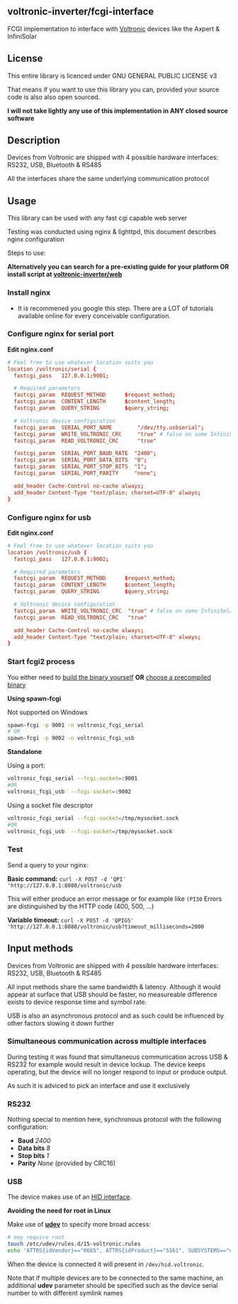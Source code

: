## voltronic-inverter/fcgi-interface
FCGI implementation to interface with [Voltronic](http://voltronicpower.com) devices like the Axpert &amp; InfiniSolar

## License
This entire library is licenced under GNU GENERAL PUBLIC LICENSE v3

That means if you want to use this library you can, provided your source code is also also open sourced.

**I will not take lightly any use of this implementation in ANY closed source software**

## Description
Devices from Voltronic are shipped with 4 possible hardware interfaces: RS232, USB, Bluetooth & RS485

All the interfaces share the same underlying communication protocol

## Usage
This library can be used with any fast cgi capable web server

Testing was conducted using nginx & lighttpd, this document describes nginx configuration

Steps to use:

**Alternatively you can search for a pre-existing guide for your platform OR install script at [voltronic-inverter/web](https://github.com/voltronic-inverter/web)**

### Install nginx
- It is recommened you google this step.  There are a LOT of tutorials available online for every conceivable configuration.

### Configure nginx for serial port

**Edit nginx.conf**
```conf
# Feel free to use whatever location suits you
location /voltronic/serial {
  fastcgi_pass   127.0.0.1:9001;

  # Required parameters
  fastcgi_param  REQUEST_METHOD      $request_method;
  fastcgi_param  CONTENT_LENGTH      $content_length;
  fastcgi_param  QUERY_STRING        $query_string;

  # Voltronic device configuration
  fastcgi_param  SERIAL_PORT_NAME        "/dev/tty.usbserial";
  fastcgi_param  WRITE_VOLTRONIC_CRC     "true" # false on some InfiniSolar products
  fastcgi_param  READ_VOLTRONIC_CRC      "true"

  fastcgi_param  SERIAL_PORT_BAUD_RATE  "2400";
  fastcgi_param  SERIAL_PORT_DATA_BITS  "8";
  fastcgi_param  SERIAL_PORT_STOP_BITS  "1";
  fastcgi_param  SERIAL_PORT_PARITY     "none";

  add_header Cache-Control no-cache always;
  add_header Content-Type "text/plain; charset=UTF-8" always;
}
```

### Configure nginx for usb

**Edit nginx.conf**
```conf
# Feel free to use whatever location suits you
location /voltronic/usb {
  fastcgi_pass   127.0.0.1:9002;

  # Required parameters
  fastcgi_param  REQUEST_METHOD      $request_method;
  fastcgi_param  CONTENT_LENGTH      $content_length;
  fastcgi_param  QUERY_STRING        $query_string;

  # Voltronic device configuration
  fastcgi_param  WRITE_VOLTRONIC_CRC  "true" # false on some InfiniSolar products
  fastcgi_param  READ_VOLTRONIC_CRC   "true"

  add_header Cache-Control no-cache always;
  add_header Content-Type "text/plain; charset=UTF-8" always;
}
```

### Start fcgi2 process
You either need to [build the binary yourself](https://github.com/voltronic-inverter/binaries/tree/master/build) **OR** [choose a precompiled binary](https://github.com/voltronic-inverter/binaries)

**Using spawn-fcgi**

Not supported on Windows

```sh
spawn-fcgi -p 9001 -n voltronic_fcgi_serial
# OR
spawn-fcgi -p 9002 -n voltronic_fcgi_usb
```

**Standalone**

Using a port:

```sh
voltronic_fcgi_serial --fcgi-socket=:9001
#OR
voltronic_fcgi_usb  --fcgi-socket=:9002
```

Using a socket file descriptor

```sh
voltronic_fcgi_serial --fcgi-socket=/tmp/mysocket.sock
#OR
voltronic_fcgi_usb  --fcgi-socket=/tmp/mysocket.sock
```

### Test
Send a query to your nginx:

**Basic command:**
`curl -X POST -d 'QPI' 'http://127.0.0.1:8080/voltronic/usb`

This will either produce an error message or for example like `(PI30`
Errors are distinguished by the HTTP code (400, 500, ...)

**Variable timeout:**
`curl -X POST -d 'QPIGS' 'http://127.0.0.1:8080/voltronic/usb?timeout_milliseconds=2000`

## Input methods
Devices from Voltronic are shipped with 4 possible hardware interfaces: RS232, USB, Bluetooth & RS485

All input methods share the same bandwidth & latency.
Although it would appear at surface that USB should be faster, no measureable difference exists to device response time and symbol rate.

USB is also an asynchronous protocol and as such could be influenced by other factors slowing it down further

### Simultaneous communication across multiple interfaces
During testing it was found that simultaneous communication across USB & RS232 for example would result in device lockup.
The device keeps operating, but the device will no longer respond to input or produce output.

As such it is adviced to pick an interface and use it exclusively

### RS232
Nothing special to mention here, synchronous protocol with the following configuration:
- **Baud** *2400*
- **Data bits** *8*
- **Stop bits** *1*
- **Parity** *None* (provided by CRC16)

### USB
The device makes use of an [HID interface](https://en.wikipedia.org/wiki/USB_human_interface_device_class).

**Avoiding the need for root in Linux**

Make use of [**udev**](https://wiki.debian.org/udev) to specify more broad access:

```bash
# may require root
touch /etc/udev﻿/rules.d/15-voltronic.rules
echo 'ATTRS{idVendor}=="0665", ATTRS{idProduct}=="5161", SUBSYSTEMS=="usb", ACTION=="add", MODE="0666", SYMLINK+="hid.voltronic"' > /etc/udev﻿/rules.d/15-voltronic.rules
```

When the device is connected it will present in `/dev/hid.voltronic`.

Note that if multiple devices are to be connected to the same machine, an additional **udev** parameter should be specified such as the device serial number to with different symlink names
